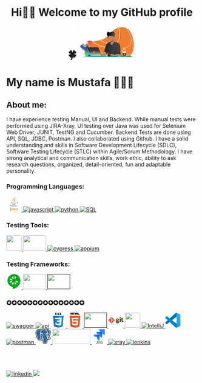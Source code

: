 <h1 align="center" dir="auto">
  <a id="user-content-hi--welcome-to-my-github-profile--" class="anchor" aria-hidden="true" tabindex="-1" href="#hi--welcome-to-my-github-profile--"></a>
  Hi👋🏻 Welcome to my GitHub profile 🍀
  <img src="https://github.com/bykgz/bykgz/blob/main/RCLqJwY5Uy.gif" alt="Typing SVG" style="max-width: 100%" />
</h1>

<h1>My name is Mustafa 👩🏻‍💻</h1>
<h2>About me:</h2>
<p>
  I have experience testing Manual, UI and Backend. While manual tests were performed using JIRA-Xray, UI testing over Java was used for Selenium Web Driver, JUNIT, TestNG and Cucumber. Backend Tests are done using API, SQL, JDBC, Postman. I also collaborated using Github. I have a solid understanding and skills in Software Development Lifecycle (SDLC), Software Testing Lifecycle (STLC) within Agile/Scrum Methodology. I have strong analytical and communication skills, work ethic, ability to ask research questions, organized, detail-oriented, fun and adaptable personality.
</p>

<h3>Programming Languages:</h3>
<a href="https://www.java.com/" rel="nofollow" target="_blank">
  <img height="40" width="40" src="https://raw.githubusercontent.com/github/explore/5b3600551e122a3277c2c5368af2ad5725ffa9a1/topics/java/java.png" style="max-width: 100%" />
</a>
<a href="https://www.w3schools.com/js/" rel="nofollow" target="_blank">
  <img src="https://upload.wikimedia.org/wikipedia/commons/6/6a/JavaScript-logo.png" alt="javascript" width="38" height="38" style="max-width: 100%" />
</a>
<a href="https://www.python.org/" rel="nofollow" target="_blank">
  <img src="https://upload.wikimedia.org/wikipedia/commons/thumb/c/c3/Python-logo-notext.svg/115px-Python-logo-notext.svg.png" alt="python" width="38" height="38" style="max-width: 100%" />
</a>
<a href="" rel="nofollow" target="_blank">
  <img src="https://e7.pngegg.com/pngimages/105/17/png-clipart-microsoft-azure-sql-database-microsoft-sql-server-cloud-computing-blue-text.png" alt="SQL" width="38" height="38" style="max-width: 100%" />
</a>

<h3>Testing Tools:</h3>
<a href="https://www.selenium.dev/" rel="nofollow" target="_blank">
  <img height="40" width="40" src="https://upload.wikimedia.org/wikipedia/commons/thumb/d/d5/Selenium_Logo.png/574px-Selenium_Logo.png" style="max-width: 100%" />
</a>
<a href="https://playwright.dev/" rel="nofollow" target="_blank">
  <img height="40" width="60" src="https://playwright.dev/img/playwright-logo.svg" style="max-width: 100%" />
</a>
<a href="https://www.cypress.io" rel="nofollow" target="_blank">
  <img src="https://asset.brandfetch.io/idIq_kF0rb/idZxkJkFIi.svg?updated=1667565307270" alt="cypress" width="65" height="40" style="max-width: 100%" />
</a>
<a href="https://appium.io" rel="nofollow">
  <img src="https://appium.io/docs/en/latest/assets/images/appium-logo-horiz.png" alt="appium"    width="150" height="40" style="max-width: 50%" />
</a>

<h3>Testing Frameworks:</h3>
<a href="https://cucumber.io/" target="_blank" rel="nofollow">
  <img src="https://github.com/devicons/devicon/raw/master/icons/cucumber/cucumber-plain.svg" title="Cucumber" alt="Cucumber" width="40" height="40" style="max-width: 100%" />
</a>
<a href="https://testng.org/" rel="nofollow" target="_blank">
  <img height="40" width="60" src="https://noorteck.com/wp-content/uploads/2019/05/TestNG-Logo.png" style="max-width: 100%" />
</a>
<a href="" rel="nofollow" target="_blank">
  <img height="40" width="60" src="https://upload.wikimedia.org/wikipedia/commons/5/59/JUnit_5_Banner.png" style="max-width: 100%" />
</a>

<h3>&#10026;&#10026;&#10026;&#10026;&#10026;&#10026;&#10026;&#10026;&#10026;&#10026;&#10026;&#10026;&#10026;&#10026;&#10026;</h3>
<a href="https://swagger.io/" rel="nofollow" target="_blank">
  <img src="https://static-00.iconduck.com/assets.00/swagger-icon-512x512-halz44im.png" alt="swagger" width="40" height="40" style="max-width: 100%" />
</a>
<a href="https://www.postman.com/what-is-an-api/" rel="nofollow">
  <img src="https://cdn-icons-png.flaticon.com/512/1493/1493169.png" alt="api" width="40" height="40" style="max-width: 100%" />
</a>
<a target="_blank" rel="nofollow" href="https://raw.githubusercontent.com/devicons/devicon/master/icons/css3/css3-original-wordmark.svg">
  <img src="https://raw.githubusercontent.com/devicons/devicon/master/icons/css3/css3-original-wordmark.svg" alt="css3" width="40" height="40" style="max-width: 100%" />
</a>
<a href="https://www.w3schools.com/html/" rel="nofollow" target="_blank">
  <img height="40" width="40" src="https://raw.githubusercontent.com/github/explore/5b3600551e122a3277c2c5368af2ad5725ffa9a1/topics/html/html.png" style="max-width: 100%" />
</a>
<a href="" rel="nofollow" target="_blank">
  <img height="40" width="60" src="https://jmeter.apache.org/images/logo.svg" style="max-width: 100%" />
</a>
<a target="_blank" rel="nofollow" href="https://raw.githubusercontent.com/github/explore/5b3600551e122a3277c2c5368af2ad5725ffa9a1/topics/git/git.png">
  <img height="40" width="40" src="https://raw.githubusercontent.com/github/explore/5b3600551e122a3277c2c5368af2ad5725ffa9a1/topics/git/git.png" style="max-width: 100%" />
</a>
<a target="_blank" rel="nofollow" href="https://raw.githubusercontent.com/github/explore/5b3600551e122a3277c2c5368af2ad5725ffa9a1/topics/git/git.png">
  <img height="40" width="40" src="https://github.gallerycdn.vsassets.io/extensions/github/vscode-github-actions/0.26.3/1717090364634/Microsoft.VisualStudio.Services.Icons.Default" style="max-width: 100%" />
</a>
<a href="https://www.jetbrains.com/idea/features/" rel="nofollow">
  <img src="https://upload.wikimedia.org/wikipedia/commons/thumb/9/9c/IntelliJ_IDEA_Icon.svg/512px-IntelliJ_IDEA_Icon.svg.png" alt="IntelliJ" width="40" height="40" style="max-width: 100%" />
</a>
<a href="https://code.visualstudio.com/" rel="nofollow">
  <img width="40" src="https://raw.githubusercontent.com/github/explore/80688e429a7d4ef2fca1e82350fe8e3517d3494d/topics/visual-studio-code/visual-studio-code.png" style="max-width: 100%" />
</a>
<a href="https://postman.com" rel="nofollow">
  <img src="https://camo.githubusercontent.com/a13ca5b988ada41839ebe4f88455e63419a1b56fcb5eda207794cd1649a61d2c/68747470733a2f2f7777772e766563746f726c6f676f2e7a6f6e652f6c6f676f732f676574706f73746d616e2f676574706f73746d616e2d69636f6e2e737667" alt="postman" width="40" height="40" style="max-width: 100%" />
</a>
<a href="https://www.postgresql.org/" rel="nofollow">
  <img width="40" src="https://raw.githubusercontent.com/github/explore/80688e429a7d4ef2fca1e82350fe8e3517d3494d/topics/postgresql/postgresql.png" style="max-width: 100%" />
</a>
<a href="https://maven.apache.org/" rel="nofollow">
  <img src="https://maven.apache.org/images/maven-logo-black-on-white.png" width="100" height="40" style="max-width: 100%" />
</a>
<a target="_blank" rel="noopener noreferrer" href="https://github.com/devicons/devicon/blob/master/icons/jira/jira-original-wordmark.svg">
  <img src="https://github.com/devicons/devicon/raw/master/icons/jira/jira-original-wordmark.svg" title="Jira" alt="Jira" width="40" height="40" style="max-width: 100%" />
</a>
<a href="https://marketplace.atlassian.com/apps/1211769/xray-test-management-for-jira" rel="nofollow">
  <img src="https://avatars.githubusercontent.com/u/65618195?s=200&amp;v=4" alt="xray" width="40" height="40" style="max-width: 100%" />
</a>
<a target="_blank" rel="noopener noreferrer nofollow" href="https://camo.githubusercontent.com/677d7d6afeeb04410190a061d7bbb6fb8a5246c6dc80ab4b665988ca04b091d1/68747470733a2f2f7777772e766563746f726c6f676f2e7a6f6e652f6c6f676f732f6a656e6b696e732f6a656e6b696e732d69636f6e2e737667">
  <img src="https://camo.githubusercontent.com/677d7d6afeeb04410190a061d7bbb6fb8a5246c6dc80ab4b665988ca04b091d1/68747470733a2f2f7777772e766563746f726c6f676f732e7a6f6e652f6c6f676f732f6a656e6b696e732f6a656e6b696e732d69636f6e2e737667" alt="jenkins" width="40" height="40" style="max-width: 100%" />
</a>

<br />
    <br />
        <br />
            <br />
<p>
  <a href="https://www.linkedin.com/in/mustafabuyukgoze/" rel="nofollow">
    <img src="https://camo.githubusercontent.com/591c02e8ff595d43e0b35b1b29aed639a7154b959cd8f8c854b9e176d885b094/68747470733a2f2f696d672e736869656c64732e696f2f62616467652f4c696e6b6564496e2d3030373742353f7374796c653d666f722d7468652d6261646765266c6f676f3d6c696e6b6564696e266c6f676f436f6c6f723d7768697465" alt="linkedin" data-canonical-src="https://img.shields.io/badge/LinkedIn-0077B5?style=for-the-badge&amp;logo=linkedin&amp;logoColor=white" style="max-width: 100%" />
  </a>
  <a href="https://medium.com/@mustafa.bykgz" rel="nofollow">
    <img src="https://camo.githubusercontent.com/70ca88ea4ec71a3bfefbe92ad2bc4d529dd80198d97f7903d2ce60af5b9860d9/68747470733a2f2f696d672e736869656c64732e696f2f62616467652f4d656469756d2d3132313030453f7374796c653d666f722d7468652d6261646765266c6f676f3d6d656469756d266c6f676f436f6c6f723d7768697465" data-canonical-src="https://img.shields.io/badge/Medium-12100E?style=for-the-badge&amp;logo=medium&amp;logoColor=white" style="max-width: 100%" />
  </a>
</p>
